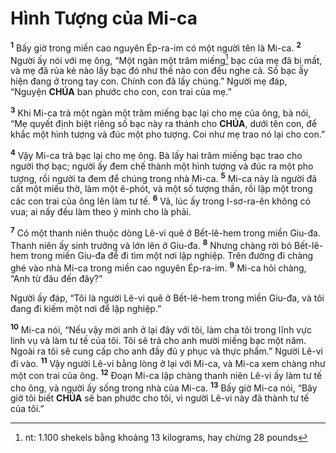 # Hình Tượng của Mi-ca
<sup><b>1</b></sup> Bấy giờ trong miền cao nguyên Ép-ra-im có một người tên là Mi-ca. <sup><b>2</b></sup> Người ấy nói với mẹ ông, “Một ngàn một trăm miếng[^1-4049a042-d2ac-48c0-b187-8d7a6e032252] bạc của mẹ đã bị mất, và mẹ đã rủa kẻ nào lấy bạc đó như thế nào con đều nghe cả. Số bạc ấy hiện đang ở trong tay con. Chính con đã lấy chúng.” Người mẹ đáp, “Nguyện **CHÚA** ban phước cho con, con trai của mẹ.”

<sup><b>3</b></sup> Khi Mi-ca trả một ngàn một trăm miếng bạc lại cho mẹ của ông, bà nói, “Mẹ quyết định biệt riêng số bạc này ra thánh cho **CHÚA**, dưới tên con, để khắc một hình tượng và đúc một pho tượng. Coi như mẹ trao nó lại cho con.”

<sup><b>4</b></sup> Vậy Mi-ca trả bạc lại cho mẹ ông. Bà lấy hai trăm miếng bạc trao cho người thợ bạc; người ấy đem chế thành một hình tượng và đúc ra một pho tượng, rồi người ta đem để chúng trong nhà Mi-ca. <sup><b>5</b></sup> Mi-ca này là người đã cất một miếu thờ, làm một ê-phót, và một số tượng thần, rồi lập một trong các con trai của ông lên làm tư tế. <sup><b>6</b></sup> Vả, lúc ấy trong I-sơ-ra-ên không có vua; ai nấy đều làm theo ý mình cho là phải.

<sup><b>7</b></sup> Có một thanh niên thuộc dòng Lê-vi quê ở Bết-lê-hem trong miền Giu-đa. Thanh niên ấy sinh trưởng và lớn lên ở Giu-đa. <sup><b>8</b></sup> Nhưng chàng rời bỏ Bết-lê-hem trong miền Giu-đa để đi tìm một nơi lập nghiệp. Trên đường đi chàng ghé vào nhà Mi-ca trong miền cao nguyên Ép-ra-im. <sup><b>9</b></sup> Mi-ca hỏi chàng, “Anh từ đâu đến đây?”

Người ấy đáp, “Tôi là người Lê-vi quê ở Bết-lê-hem trong miền Giu-đa, và tôi đang đi kiếm một nơi để lập nghiệp.”

<sup><b>10</b></sup> Mi-ca nói, “Nếu vậy mời anh ở lại đây với tôi, làm cha tôi trong lĩnh vực linh vụ và làm tư tế của tôi. Tôi sẽ trả cho anh mười miếng bạc một năm. Ngoài ra tôi sẽ cung cấp cho anh đầy đủ y phục và thực phẩm.” Người Lê-vi đi vào. <sup><b>11</b></sup> Vậy người Lê-vi bằng lòng ở lại với Mi-ca, và Mi-ca xem chàng như một con trai của ông. <sup><b>12</b></sup> Đoạn Mi-ca lập chàng thanh niên Lê-vi ấy làm tư tế cho ông, và người ấy sống trong nhà của Mi-ca. <sup><b>13</b></sup> Bấy giờ Mi-ca nói, “Bây giờ tôi biết **CHÚA** sẽ ban phước cho tôi, vì người Lê-vi này đã thành tư tế của tôi.”

[^1-4049a042-d2ac-48c0-b187-8d7a6e032252]: nt: 1.100 shekels bằng khoảng 13 kilograms, hay chừng 28 pounds